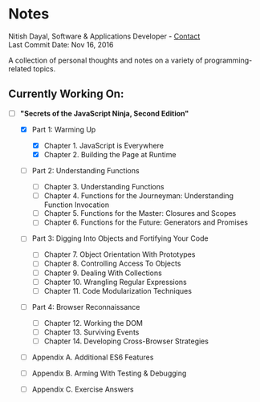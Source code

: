 # Notes

Nitish Dayal, Software & Applications Developer - [Contact](http://www.nitishdayal.me)  
Last Commit Date: Nov 16, 2016

A collection of personal thoughts and notes on a variety of programming-related topics.


## Currently Working On:
- [ ] **"Secrets of the JavaScript Ninja, Second Edition"**
  
  - [x] Part 1: Warming Up
  
    - [x] Chapter 1. JavaScript is Everywhere
    - [x] Chapter 2. Building the Page at Runtime

  - [ ] Part 2: Understanding Functions
  
    - [ ] Chapter 3. Understanding Functions
    - [ ] Chapter 4. Functions for the Journeyman: Understanding Function Invocation
    - [ ] Chapter 5. Functions for the Master: Closures and Scopes
    - [ ] Chapter 6. Functions for the Future: Generators and Promises

  - [ ] Part 3: Digging Into Objects and Fortifying Your Code
  
    - [ ] Chapter 7. Object Orientation With Prototypes
    - [ ] Chapter 8. Controlling Access To Objects
    - [ ] Chapter 9. Dealing With Collections
    - [ ] Chapter 10. Wrangling Regular Expressions
    - [ ] Chapter 11. Code Modularization Techniques

  - [ ] Part 4: Browser Reconnaissance
  
    - [ ] Chapter 12. Working the DOM
    - [ ] Chapter 13. Surviving Events
    - [ ] Chapter 14. Developing Cross-Browser Strategies
  
  - [ ] Appendix A. Additional ES6 Features
  - [ ] Appendix B. Arming With Testing & Debugging
  - [ ] Appendix C. Exercise Answers